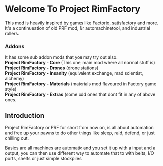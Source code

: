 # Welcome To Project RimFactory

This mod is heavily inspired by games like Factorio, satisfactory and more.
It's a continueation of old PRF mod, Nr automachinetool, and industrial rollers.

### Addons
It has some sub addon mods that you may try out also.  
**Project RimFactory - Core** (This one, main mod where all normal stuff is)  
**Project RimFactory - Drones** (drone stations)  
**Project RimFactory - Insanity** (equivalent exchange, mad scientist, alchemy)  
**Project RimFactory - Materials** (materials mod flavoured in Factory game style)  
**Project RimFactory - Extras** (some odd ones that dont fit in any of above ones.  


## Introduction
Project RimFactory or PRF for short from now on, is all about automation and free up your pawns to do other things like sleep, raid, defend, or just chilling out.

Basics are all machines are automatic and you set it up with a input and a output, you can then use different way to automate that to with belts, I/O ports, shelfs or just simple stockpiles.
